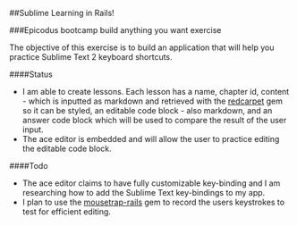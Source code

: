 ##Sublime Learning in Rails!

###Epicodus bootcamp build anything you want exercise

The objective of this exercise is to build an application that will help you practice Sublime Text 2 keyboard shortcuts. 

####Status

* I am able to create lessons.  Each lesson has a name, chapter id, content - which is inputted as markdown and retrieved with the <a href="https://github.com/vmg/redcarpet">redcarpet</a> gem so it can be styled, an editable code block -  also markdown, and an answer code block which will be used to compare the result of the user input.
* The <a heref="">ace editor</a> is embedded and will allow the user to practice editing the editable code block.


####Todo

* The ace editor claims to have fully customizable key-binding and I am researching how to add the Sublime Text key-bindings to my app.
* I plan to use the <a href="https://github.com/kugaevsky/mousetrap-rails">mousetrap-rails</a> gem to record the users keystrokes to test for efficient editing.


